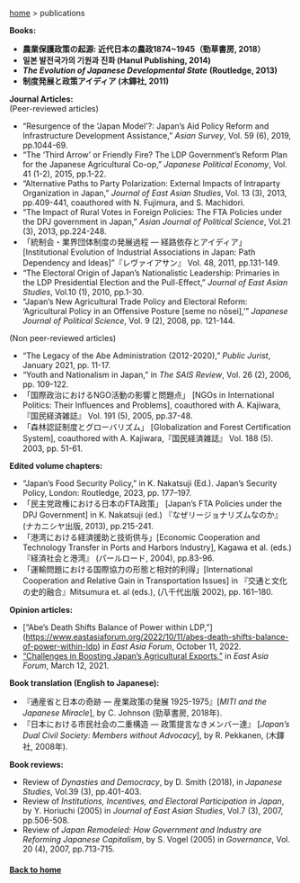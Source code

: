 [home](https://hirosasada.github.io/) > publications  

**Books:**  
- **農業保護政策の起源: 近代日本の農政1874~1945（勁草書房, 2018）**  
- **일본 발전국가의 기원과 진화 (Hanul Publishing, 2014)**  
- ***The Evolution of Japanese Developmental State*** **(Routledge, 2013)**  
- **制度発展と政策アイディア (木鐸社, 2011)**  

**Journal Articles:**  
(Peer-reviewed articles)  
- “Resurgence of the ‘Japan Model'?: Japan’s Aid Policy Reform and Infrastructure Development Assistance,” *Asian Survey*, Vol. 59 (6), 2019, pp.1044-69.  
- “The ‘Third Arrow’ or Friendly Fire? The LDP Government’s Reform Plan for the Japanese Agricultural Co-op,” *Japanese Political Economy*, Vol. 41 (1-2), 2015, pp.1-22.  
- “Alternative Paths to Party Polarization: External Impacts of Intraparty Organization in Japan,” *Journal of East Asian Studies*, Vol. 13 (3), 2013, pp.409-441, coauthored with N. Fujimura, and S. Machidori.  
- “The Impact of Rural Votes in Foreign Policies: The FTA Policies under the DPJ government in Japan,” *Asian Journal of Political Science*, Vol.21 (3), 2013, pp.224-248.  
- 「統制会・業界団体制度の発展過程 ― 経路依存とアイディア」 [Institutional Evolution of Industrial Associations in Japan: Path Dependency and Ideas]”『レヴァイアサン』 Vol. 48, 2011, pp.131-149.  
- “The Electoral Origin of Japan’s Nationalistic Leadership: Primaries in the LDP Presidential Election and the Pull-Effect,” *Journal of East Asian Studies*, Vol.10 (1), 2010, pp.1-30.  
- “Japan’s New Agricultural Trade Policy and Electoral Reform: ‘Agricultural Policy in an Offensive Posture [seme no nōsei],’” *Japanese Journal of Political Science*, Vol. 9 (2), 2008, pp. 121-144.  
  
(Non peer-reviewed articles)  
- “The Legacy of the Abe Administration (2012-2020),” *Public Jurist*, January 2021, pp. 11-17.
- “Youth and Nationalism in Japan,” in *The SAIS Review*, Vol. 26 (2), 2006, pp. 109-122.  
- 「国際政治におけるNGO活動の影響と問題点」 [NGOs in International Politics: Their Influences and Problems], coauthored with A. Kajiwara,『国民経済雑誌』 Vol. 191 (5), 2005, pp.37-48.  
- 「森林認証制度とグローバリズム」 [Globalization and Forest Certification System], coauthored with A. Kajiwara,『国民経済雑誌』 Vol. 188 (5). 2003, pp. 51-61.  
  
**Edited volume chapters:**  
- “Japan’s Food Security Policy,” in K. Nakatsuji (Ed.). Japan’s Security Policy, London: Routledge, 2023, pp. 177–197.
- 「民主党政権における日本のFTA政策」 [Japan’s FTA Policies under the DPJ Government] in K. Nakatsuji (ed.) 『なぜリージョナリズムなのか』(ナカニシヤ出版, 2013), pp.215-241.  
- 「港湾における経済援助と技術供与」[Economic Cooperation and Technology Transfer in Ports and Harbors Industry], Kagawa et al. (eds.)『経済社会と港湾』 (パールロード, 2004), pp.83-96.  
- 「運輸問題における国際協力の形態と相対的利得」[International Cooperation and Relative Gain in Transportation Issues] in 『交通と文化の史的融合』Mitsumura et. al (eds.), (八千代出版 2002), pp. 161–180.  

**Opinion articles:**  
- [“Abe’s Death Shifts Balance of Power within LDP,”] (https://www.eastasiaforum.org/2022/10/11/abes-death-shifts-balance-of-power-within-ldp) in *East Asia Forum*, October 11, 2022.  
- [“Challenges in Boosting Japan’s Agricultural Exports,”](https://www.eastasiaforum.org/2021/03/12/challenges-in-boosting-japans-agricultural-exports) in *East Asia Forum*, March 12, 2021.  
  
**Book translation (English to Japanese):**  
- 『通産省と日本の奇跡 — 産業政策の発展 1925-1975』[*MITI and the Japanese Miracle*], by C. Johnson (勁草書房, 2018年).  
- 『日本における市民社会の二重構造 — 政策提言なきメンバー達』 [*Japan’s Dual Civil Society: Members without Advocacy*], by R. Pekkanen, (木鐸社, 2008年).  　　
  
**Book reviews:**  
- Review of *Dynasties and Democracy*, by D. Smith (2018), in *Japanese Studies*, Vol.39 (3), pp.401-403.   
- Review of *Institutions, Incentives, and Electoral Participation in Japan*, by Y. Horiuchi (2005) in *Journal of East Asian Studies*, Vol.7 (3), 2007, pp.506-508.  
- Review of *Japan Remodeled: How Government and Industry are Reforming Japanese Capitalism*, by S. Vogel (2005) in *Governance*, Vol. 20 (4), 2007, pp.713-715.  
   
#### [Back to home](https://hirosasada.github.io/)    
